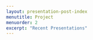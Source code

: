 ```yaml
---
layout: presentation-post-index
menutitle: Project
menuorder: 2
excerpt: "Recent Presentations"
---
```

